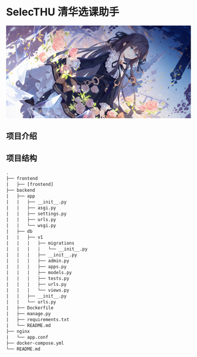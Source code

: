 # SelecTHU 清华选课助手

![精神支柱（？）](https://raw.githubusercontent.com/ShYuF/myPic/refs/heads/main/arc/arc(15).png)

## 项目介绍

## 项目结构
```
.
├── frontend
|   ├── [frontend]
├── backend
|   ├── app
|   |   ├── __init__.py
|   |   ├── asgi.py
|   |   ├── settings.py
|   |   ├── urls.py
|   |   └── wsgi.py
|   ├── db
|   |   ├── v1
|   |   |   ├── migrations
|   |   |   |   └── __init__.py
|   |   |   ├── __init__.py
|   |   |   ├── admin.py
|   |   |   ├── apps.py
|   |   |   ├── models.py
|   |   |   ├── tests.py
|   |   |   ├── urls.py
|   |   |   └── views.py
|   |   ├── __init__.py
|   |   └── urls.py
|   ├── Dockerfile
|   ├── manage.py
|   ├── requirements.txt
|   └── README.md
├── nginx
|   └── app.conf
├── docker-compose.yml
└── README.md
```
